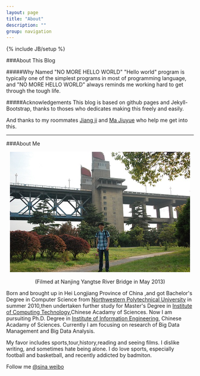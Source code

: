 ```yaml
---
layout: page
title: "About"
description: ""
group: navigation
---
```

{% include JB/setup %}

###About This Blog

#####Why Named "NO MORE HELLO WORLD"
"Hello world" program is typically one of the simplest programs in most of programming language, and "NO MORE HELLO WORLD" always reminds me working hard to get through the tough life.

#####Acknowledgements
This blog is based on github pages and Jekyll-Bootstrap, thanks to thoses who dedicates making this freely and easily.

And thanks to my roommates [Jiang ji](http://demote.github.io) and [Ma Jiuyue](http://www.renren.com/200608621) who help me get into this.

-----


###About Me

<p align="middle"><img src ="/assets/images/figure.jpg"/> </p>
<p align="middle">(Filmed at Nanjing Yangtse River Bridge in May 2013) </p>

<p> </p>
<p> </p>
      
      

Born and brought up in Hei Longjiang Province of China ,and got Bachelor's Degree in Computer Science from [Northwestern Polytechnical University](http://www.nwpu.edu.cn) in summer 2010,then undertaken further study for Master's Degree in [Institute of Computing Technology](http://www.ict.ac.cn),Chinese Acadamy of Sciences.
Now I am pursuiting Ph.D. Degree in 
[Institute of Information Engineering](http://www.iie.ac.cn), Chinese Acadamy of Sciences.
Currently I am focusing on research of Big Data Management and Big Data Analysis.


My favor includes sports,tour,history,reading and seeing films. I dislike writing, and sometimes hate being alone. I do love sports, especially football and basketball, and recently addicted by badmiton.

Follow me [@sina weibo](http://weibo.com/u/2120741027)
